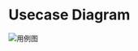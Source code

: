 
# Usecase Diagram

![用例图](https://github.com/rookies-sysu/Dashboard/blob/master/imgs/Usecase_Diagram.png?raw=true)

